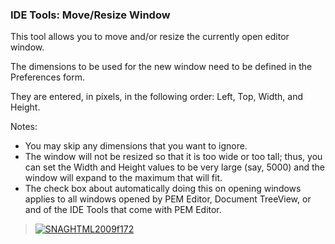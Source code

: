 ﻿### IDE Tools: Move/Resize Window

This tool allows you to move and/or resize the currently open editor window.

The dimensions to be used for the new window need to be defined in the Preferences form.

They are entered, in pixels, in the following order: Left, Top, Width, and Height.

Notes:

*   You may skip any dimensions that you want to ignore.
*   The window will not be resized so that it is too wide or too tall; thus, you can set the Width and Height values to be very large (say, 5000) and the window will expand to the maximum that will fit.
*   The check box about automatically doing this on opening windows applies to all windows opened by PEM Editor, Document TreeView, or and of the IDE Tools that come with PEM Editor.

> [![SNAGHTML2009f172](http://download.codeplex.com/download?ProjectName=vfpx&DownloadId=256979 "SNAGHTML2009f172")](http://download.codeplex.com/download?ProjectName=vfpx&DownloadId=256978)

